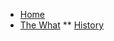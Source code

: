 * [Home](https://github.com/smartcitiesdata/smartcitiesdata/wiki/Home)
* [The What](https://github.com/smartcitiesdata/smartcitiesdata/wiki/The-What)
** [History](https://github.com/smartcitiesdata/smartcitiesdata/wiki/History)